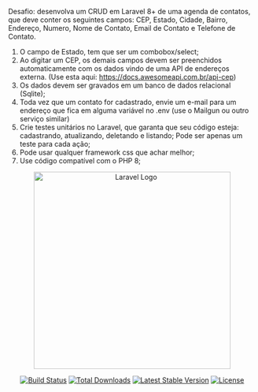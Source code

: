  Desafio: desenvolva um CRUD em Laravel 8+ de uma agenda de contatos, que deve
conter os seguintes campos: CEP, Estado, Cidade, Bairro, Endereço, Numero, Nome de Contato,
Email de Contato e Telefone de Contato.
1. O campo de Estado, tem que ser um combobox/select;
2. Ao digitar um CEP, os demais campos devem ser preenchidos automaticamente com os
dados vindo de uma API de endereços externa. (Use esta aqui:
https://docs.awesomeapi.com.br/api-cep)
3. Os dados devem ser gravados em um banco de dados relacional (Sqlite);
4. Toda vez que um contato for cadastrado, envie um e-mail para um endereço que fica em
alguma variável no .env (use o Mailgun ou outro serviço similar)
5. Crie testes unitários no Laravel, que garanta que seu código esteja: cadastrando, atualizando,
deletando e listando; Pode ser apenas um teste para cada ação;
6. Pode usar qualquer framework css que achar melhor;
7. Use código compatível com o PHP 8;


<p align="center"><a href="https://laravel.com" target="_blank"><img src="https://raw.githubusercontent.com/laravel/art/master/logo-lockup/5%20SVG/2%20CMYK/1%20Full%20Color/laravel-logolockup-cmyk-red.svg" width="400" alt="Laravel Logo"></a></p>

<p align="center">
<a href="https://travis-ci.org/laravel/framework"><img src="https://travis-ci.org/laravel/framework.svg" alt="Build Status"></a>
<a href="https://packagist.org/packages/laravel/framework"><img src="https://img.shields.io/packagist/dt/laravel/framework" alt="Total Downloads"></a>
<a href="https://packagist.org/packages/laravel/framework"><img src="https://img.shields.io/packagist/v/laravel/framework" alt="Latest Stable Version"></a>
<a href="https://packagist.org/packages/laravel/framework"><img src="https://img.shields.io/packagist/l/laravel/framework" alt="License"></a>
</p>


